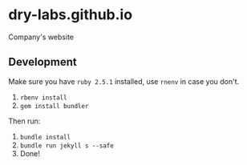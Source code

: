 # dry-labs.github.io

Company's website

## Development

Make sure you have `ruby 2.5.1` installed, use `rnenv` in case you don't.

1. `rbenv install`
2. `gem install bundler`

Then run:

1. `bundle install`
2. `bundle run jekyll s --safe`
3. Done!

